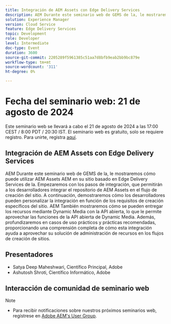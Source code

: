 ```yaml
---
title: Integración de AEM Assets con Edge Delivery Services
description: AEM Durante este seminario web de GEMS de la, le mostraremos cómo puede utilizar AEM Assets AEM en su sitio basado en Edge Delivery Services de la.  Empezaremos con los pasos de integración, que permitirán a los desarrolladores integrar el repositorio de AEM Assets en el flujo de creación del sitio. A continuación, demostraremos cómo los desarrolladores pueden personalizar la integración en función de los requisitos de creación específicos del sitio. AEM También mostraremos cómo se pueden entregar los recursos mediante Dynamic Media con la API abierta, lo que le permite aprovechar las funciones de la API abierta de Dynamic Media. Además, profundizaremos en casos de uso prácticos y prácticas recomendadas, proporcionando una comprensión completa de cómo esta integración ayuda a aprovechar su solución de administración de recursos en los flujos de creación de sitios.
solution: Experience Manager
version: Cloud Service
feature: Edge Delivery Services
topic: Development
role: Developer
level: Intermediate
doc-type: Event
duration: 3600
source-git-commit: 2205289f5961385c51aa7d8bfb9eab2bb9bc879e
workflow-type: tm+mt
source-wordcount: '311'
ht-degree: 0%

---
```


# Fecha del seminario web: 21 de agosto de 2024

Este seminario web se llevará a cabo el 21 de agosto de 2024 a las 17:00 CEST / 8:00 PDT / 20:30 IST.
El seminario web es gratuito, solo se requiere registro.
Para unirte, registra [aquí](https://aem-augs.adobe.com/events/details/adobe-experience-manager-aem-learning-chapter-presents-aem-gems-integrating-aem-assets-with-edge-delivery-services/).

## Integración de AEM Assets con Edge Delivery Services

AEM Durante este seminario web de GEMS de la, le mostraremos cómo puede utilizar AEM Assets AEM en su sitio basado en Edge Delivery Services de la.  Empezaremos con los pasos de integración, que permitirán a los desarrolladores integrar el repositorio de AEM Assets en el flujo de creación del sitio. A continuación, demostraremos cómo los desarrolladores pueden personalizar la integración en función de los requisitos de creación específicos del sitio. AEM También mostraremos cómo se pueden entregar los recursos mediante Dynamic Media con la API abierta, lo que le permite aprovechar las funciones de la API abierta de Dynamic Media. Además, profundizaremos en casos de uso prácticos y prácticas recomendadas, proporcionando una comprensión completa de cómo esta integración ayuda a aprovechar su solución de administración de recursos en los flujos de creación de sitios.

## Presentadores

* Satya Deep Maheshwari, Científico Principal, Adobe
* Ashutosh Shroti, Científico Informático, Adobe

## Interacción de comunidad de seminario web

>[!NOTE]
>
>* Para recibir notificaciones sobre nuestros próximos seminarios web, regístrese en [Adobe AEM&#39;s User Group](https://aem-augs.adobe.com/).
